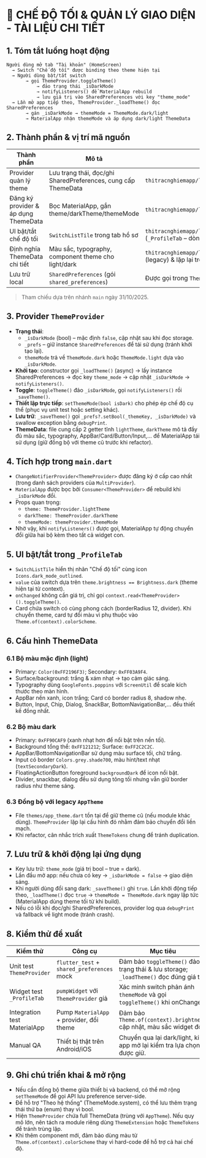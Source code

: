 # 🌙 CHẾ ĐỘ TỐI & QUẢN LÝ GIAO DIỆN - TÀI LIỆU CHI TIẾT

## 1. Tóm tắt luồng hoạt động

```
Người dùng mở tab "Tài khoản" (HomeScreen)
  → Switch "Chế độ tối" được binding theo theme hiện tại
  → Người dùng bật/tắt switch
       → gọi ThemeProvider.toggleTheme()
           → đảo trạng thái _isDarkMode
           → notifyListeners() để MaterialApp rebuild
           → lưu giá trị vào SharedPreferences với key "theme_mode"
  → Lần mở app tiếp theo, ThemeProvider._loadTheme() đọc SharedPreferences
       → gán _isDarkMode → themeMode = ThemeMode.dark/light
       → MaterialApp nhận themeMode và áp dụng dark/light ThemeData
```

## 2. Thành phần & vị trí mã nguồn

| Thành phần | Mô tả | File liên quan |
|------------|-------|----------------|
| Provider quản lý theme | Lưu trạng thái, đọc/ghi SharedPreferences, cung cấp ThemeData | `thitracnghiemapp/lib/providers/theme_provider.dart` |
| Đăng ký provider & áp dụng ThemeData | Bọc MaterialApp, gắn theme/darkTheme/themeMode | `thitracnghiemapp/lib/main.dart` |
| UI bật/tắt chế độ tối | `SwitchListTile` trong tab hồ sơ | `thitracnghiemapp/lib/screens/home_screen.dart` (`_ProfileTab` – dòng ~1740+) |
| Định nghĩa ThemeData chi tiết | Màu sắc, typography, component theme cho light/dark | `thitracnghiemapp/lib/themes/app_theme.dart` (legacy) & lặp lại trong `theme_provider.dart` |
| Lưu trữ local | `SharedPreferences` (gói `shared_preferences`) | Được gọi trong `ThemeProvider._loadTheme/_saveTheme` |

> Tham chiếu dựa trên nhánh `main` ngày 31/10/2025.

## 3. Provider `ThemeProvider`

- **Trạng thái**:
  - `_isDarkMode` (bool) – mặc định `false`, cập nhật sau khi đọc storage.
  - `_prefs` – giữ instance `SharedPreferences` để tái sử dụng (tránh khởi tạo lại).
  - `themeMode` trả về `ThemeMode.dark` hoặc `ThemeMode.light` dựa vào `_isDarkMode`.
- **Khởi tạo**: constructor gọi `_loadTheme()` (async) → lấy instance SharedPreferences → đọc key `theme_mode` → cập nhật `_isDarkMode` → `notifyListeners()`.
- **Toggle**: `toggleTheme()` đảo `_isDarkMode`, gọi `notifyListeners()` rồi `_saveTheme()`.
- **Thiết lập trực tiếp**: `setThemeMode(bool isDark)` cho phép ép chế độ cụ thể (phục vụ unit test hoặc setting khác).
- **Lưu trữ**: `_saveTheme()` gọi `_prefs?.setBool(_themeKey, _isDarkMode)` và swallow exception bằng `debugPrint`.
- **ThemeData**: file cung cấp 2 getter tĩnh `lightTheme`, `darkTheme` mô tả đầy đủ màu sắc, typography, AppBar/Card/Button/Input,... để MaterialApp tái sử dụng (giữ đồng bộ với theme cũ trước khi refactor).

## 4. Tích hợp trong `main.dart`

- `ChangeNotifierProvider<ThemeProvider>` được đăng ký ở cấp cao nhất (trong danh sách providers của `MultiProvider`).
- `MaterialApp` được bọc bởi `Consumer<ThemeProvider>` để rebuild khi `_isDarkMode` đổi.
- Props quan trọng:
  - `theme: ThemeProvider.lightTheme`
  - `darkTheme: ThemeProvider.darkTheme`
  - `themeMode: themeProvider.themeMode`
- Nhờ vậy, khi `notifyListeners()` được gọi, MaterialApp tự động chuyển đổi giữa hai bộ kèm theo tất cả widget con.

## 5. UI bật/tắt trong `_ProfileTab`

- `SwitchListTile` hiển thị nhãn "Chế độ tối" cùng icon `Icons.dark_mode_outlined`.
- `value` của switch dựa trên `theme.brightness == Brightness.dark` (theme hiện tại từ context).
- `onChanged` không cần giá trị, chỉ gọi `context.read<ThemeProvider>().toggleTheme()`.
- Card chứa switch có cùng phong cách (borderRadius 12, divider). Khi chuyển theme, card tự đổi màu vì phụ thuộc vào `Theme.of(context).colorScheme`.

## 6. Cấu hình ThemeData

### 6.1 Bộ màu mặc định (light)
- Primary: `Color(0xFF2196F3)`; Secondary: `0xFF03A9F4`.
- Surface/background: trắng & xám nhạt → tạo cảm giác sáng.
- Typography dùng `GoogleFonts.poppins` với `ScreenUtil` để scale kích thước theo màn hình.
- AppBar nền xanh, icon trắng; Card có border radius 8, shadow nhẹ.
- Button, Input, Chip, Dialog, SnackBar, BottomNavigationBar,... đều thiết kế đồng nhất.

### 6.2 Bộ màu dark
- Primary: `0xFF90CAF9` (xanh nhạt hơn để nổi bật trên nền tối).
- Background tổng thể: `0xFF121212`; Surface: `0xFF2C2C2C`.
- AppBar/BottomNavigationBar sử dụng màu surface tối, chữ trắng.
- Input có border `Colors.grey.shade700`, màu hint/text nhạt (`textSecondaryDark`).
- FloatingActionButton foreground `backgroundDark` để icon nổi bật.
- Divider, snackbar, dialog đều sử dụng tông tối nhưng vẫn giữ border radius như theme sáng.

### 6.3 Đồng bộ với legacy `AppTheme`
- File `themes/app_theme.dart` tồn tại để giữ theme cũ (nếu module khác dùng). `ThemeProvider` lặp lại cấu hình đó nhằm đảm bảo chuyển đổi liền mạch.
- Khi refactor, cân nhắc trích xuất `ThemeTokens` chung để tránh duplication.

## 7. Lưu trữ & khởi động lại ứng dụng

- Key lưu trữ: `theme_mode` (giá trị bool – true = dark).
- Lần đầu mở app: nếu chưa có key → `_isDarkMode = false` → giao diện sáng.
- Khi người dùng đổi sang dark: `_saveTheme()` ghi `true`. Lần khởi động tiếp theo, `_loadTheme()` đọc `true` → `themeMode = ThemeMode.dark` ngay lập tức (MaterialApp dùng theme tối từ khi build).
- Nếu có lỗi khi đọc/ghi SharedPreferences, provider log qua `debugPrint` và fallback về light mode (tránh crash).

## 8. Kiểm thử đề xuất

| Kiểm thử | Công cụ | Mục tiêu |
|----------|---------|----------|
| Unit test `ThemeProvider` | `flutter_test` + `shared_preferences` mock | Đảm bảo `toggleTheme()` đảo trạng thái & lưu storage; `_loadTheme()` đọc đúng giá trị. |
| Widget test `_ProfileTab` | `pumpWidget` với `ThemeProvider` giả | Xác minh switch phản ánh `themeMode` và gọi `toggleTheme()` khi onChanged. |
| Integration test MaterialApp | Pump `MaterialApp` + provider, đổi theme | Đảm bảo `Theme.of(context).brightness` cập nhật, màu sắc widget đổi. |
| Manual QA | Thiết bị thật trên Android/iOS | Chuyển qua lại dark/light, kill app mở lại kiểm tra lựa chọn được giữ. |

## 9. Ghi chú triển khai & mở rộng

- Nếu cần đồng bộ theme giữa thiết bị và backend, có thể mở rộng `setThemeMode` để gọi API lưu preference server-side.
- Để hỗ trợ "Theo hệ thống" (ThemeMode.system), có thể lưu thêm trạng thái thứ ba (enum) thay vì bool.
- Hiện `ThemeProvider` chứa full ThemeData (trùng với `AppTheme`). Nếu quy mô lớn, nên tách ra module riêng dùng `ThemeExtension` hoặc `ThemeTokens` để tránh trùng lặp.
- Khi thêm component mới, đảm bảo dùng màu từ `Theme.of(context).colorScheme` thay vì hard-code để hỗ trợ cả hai chế độ.

